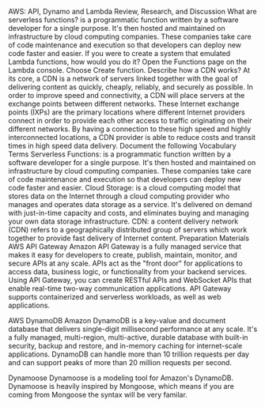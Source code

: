 AWS: API, Dynamo and Lambda
Review, Research, and Discussion
What are serverless functions?
is a programmatic function written by a software developer for a single purpose. It's then hosted and maintained on infrastructure by cloud computing companies. These companies take care of code maintenance and execution so that developers can deploy new code faster and easier.
If you were to create a system that emulated Lambda functions, how would you do it?
Open the Functions page on the Lambda console.
Choose Create function.
Describe how a CDN works?
At its core, a CDN is a network of servers linked together with the goal of delivering content as quickly, cheaply, reliably, and securely as possible. In order to improve speed and connectivity, a CDN will place servers at the exchange points between different networks. These Internet exchange points (IXPs) are the primary locations where different Internet providers connect in order to provide each other access to traffic originating on their different networks. By having a connection to these high speed and highly interconnected locations, a CDN provider is able to reduce costs and transit times in high speed data delivery.
Document the following Vocabulary Terms
Serverless Functions: is a programmatic function written by a software developer for a single purpose. It's then hosted and maintained on infrastructure by cloud computing companies. These companies take care of code maintenance and execution so that developers can deploy new code faster and easier.
Cloud Storage: is a cloud computing model that stores data on the Internet through a cloud computing provider who manages and operates data storage as a service. It's delivered on demand with just-in-time capacity and costs, and eliminates buying and managing your own data storage infrastructure.
CDN: a content delivery network (CDN) refers to a geographically distributed group of servers which work together to provide fast delivery of Internet content.
Preparation Materials
AWS API Gateway
Amazon API Gateway is a fully managed service that makes it easy for developers to create, publish, maintain, monitor, and secure APIs at any scale. APIs act as the "front door" for applications to access data, business logic, or functionality from your backend services. Using API Gateway, you can create RESTful APIs and WebSocket APIs that enable real-time two-way communication applications. API Gateway supports containerized and serverless workloads, as well as web applications.

AWS DynamoDB
Amazon DynamoDB is a key-value and document database that delivers single-digit millisecond performance at any scale. It's a fully managed, multi-region, multi-active, durable database with built-in security, backup and restore, and in-memory caching for internet-scale applications. DynamoDB can handle more than 10 trillion requests per day and can support peaks of more than 20 million requests per second.

Dynamoose
Dynamoose is a modeling tool for Amazon's DynamoDB. Dynamoose is heavily inspired by Mongoose, which means if you are coming from Mongoose the syntax will be very familar.